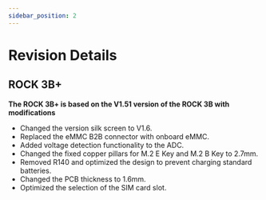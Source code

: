 ```yaml
---
sidebar_position: 2
---
```


# Revision Details

## ROCK 3B+

**The ROCK 3B+ is based on the V1.51 version of the ROCK 3B with modifications**

- Changed the version silk screen to V1.6.
- Replaced the eMMC B2B connector with onboard eMMC.
- Added voltage detection functionality to the ADC.
- Changed the fixed copper pillars for M.2 E Key and M.2 B Key to 2.7mm.
- Removed R140 and optimized the design to prevent charging standard batteries.
- Changed the PCB thickness to 1.6mm.
- Optimized the selection of the SIM card slot.
